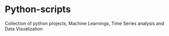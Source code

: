 # Python-scripts
 Collection of python  projects, Machine Learnings, Time Series analysis and  Data Visualization
